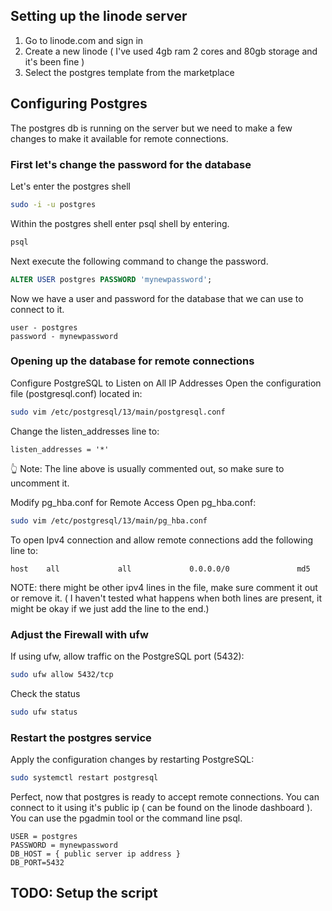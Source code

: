 ## Setting up the linode server

1. Go to linode.com and sign in
2. Create a new linode ( I've used 4gb ram 2 cores and 80gb storage and it's been fine )
3. Select the postgres template from the marketplace

## Configuring Postgres

The postgres db is running on the server but we need to make a few changes to make it available for remote connections.

### First let's change the password for the database

Let's enter the postgres shell

```bash
sudo -i -u postgres
```

Within the postgres shell enter psql shell by entering.

```bash
psql
```

Next execute the following command to change the password.

```sql
ALTER USER postgres PASSWORD 'mynewpassword';
```

Now we have a user and password for the database that we can use to connect to it.

```
user - postgres
password - mynewpassword
```

### Opening up the database for remote connections

Configure PostgreSQL to Listen on All IP Addresses Open the configuration file (postgresql.conf) located in:

```bash
sudo vim /etc/postgresql/13/main/postgresql.conf
```

Change the listen_addresses line to:

```
listen_addresses = '*'
```

👆 Note: The line above is usually commented out, so make sure to uncomment it.

Modify pg_hba.conf for Remote Access Open pg_hba.conf:

```bash
sudo vim /etc/postgresql/13/main/pg_hba.conf
```

To open Ipv4 connection and allow remote connections add the following line to:

```
host    all             all             0.0.0.0/0               md5
```

NOTE: there might be other ipv4 lines in the file, make sure comment it out or remove it. ( I haven't tested what happens when both lines are present, it might be okay if we just add the line to the end.)

### Adjust the Firewall with ufw

If using ufw, allow traffic on the PostgreSQL port (5432):

```bash
sudo ufw allow 5432/tcp
```

Check the status

```bash
sudo ufw status
```

### Restart the postgres service

Apply the configuration changes by restarting PostgreSQL:

```bash
sudo systemctl restart postgresql
```

Perfect, now that postgres is ready to accept remote connections. You can connect to it using it's public ip ( can be found on the linode dashboard ). You can use the pgadmin tool or the command line psql.

```
USER = postgres
PASSWORD = mynewpassword
DB_HOST = { public server ip address }
DB_PORT=5432
```

## TODO: Setup the script
